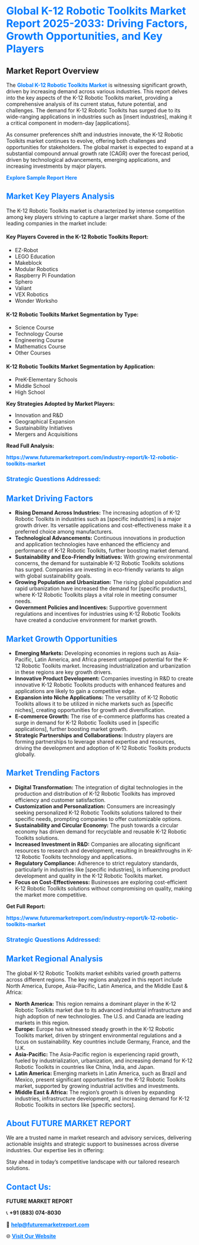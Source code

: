 <h1 style="color: #007BFF;">Global K-12 Robotic Toolkits Market Report 2025-2033: Driving Factors, Growth Opportunities, and Key Players</h1>

<section id="overview">
<h2>Market Report Overview</h2>
<p>The <a href="https://www.futuremarketreport.com/industry-report/k-12-robotic-toolkits-market" style="color: #007BFF; text-decoration: none;"><strong>Global K-12 Robotic Toolkits Market</strong></a> is witnessing significant growth, driven by increasing demand across various industries. This report delves into the key aspects of the K-12 Robotic Toolkits market, providing a comprehensive analysis of its current status, future potential, and challenges. The demand for K-12 Robotic Toolkits has surged due to its wide-ranging applications in industries such as [insert industries], making it a critical component in modern-day [applications].</p>
<p>As consumer preferences shift and industries innovate, the K-12 Robotic Toolkits market continues to evolve, offering both challenges and opportunities for stakeholders. The global market is expected to expand at a substantial compound annual growth rate (CAGR) over the forecast period, driven by technological advancements, emerging applications, and increasing investments by major players.</p>
</section>

<section id="overview">
<p><a href="https://www.futuremarketreport.com/request-sample/reportId=107392" style="color: #007BFF; text-decoration: none;"><strong>Explore Sample Report Here</strong></a></p>
</section>

<section id="key-players">
<h2 style="color: #007BFF;">Market Key Players Analysis</h2>
<p>The K-12 Robotic Toolkits market is characterized by intense competition among key players striving to capture a larger market share. Some of the leading companies in the market include:</p>
<h4>Key Players Covered in the K-12 Robotic Toolkits Report:</h4>
<ul><li>EZ-Robot</li><li>LEGO Education</li><li>Makeblock</li><li>Modular Robotics</li><li>Raspberry Pi Foundation</li><li>Sphero</li><li>Valiant</li><li>VEX Robotics</li><li>Wonder Worksho</li></ul>
<h4>K-12 Robotic Toolkits Market Segmentation by Type:</h4>
<ul><li>Science Course</li><li>Technology Course</li><li>Engineering Course</li><li>Mathematics Course</li><li>Other Courses</li></ul>

<h4>K-12 Robotic Toolkits Market Segmentation by Application:</h4>
<ul><li>PreK-Elementary Schools</li><li>Middle School</li><li>High School</li></ul>
<p><strong>Key Strategies Adopted by Market Players:</strong></p>
<ul>
<li>Innovation and R&D</li>
<li>Geographical Expansion</li>
<li>Sustainability Initiatives</li>
<li>Mergers and Acquisitions</li>
</ul>
</section>

<section>
<p><strong>Read Full Analysis: </strong></p><a href="https://www.futuremarketreport.com/industry-report/k-12-robotic-toolkits-market" style="color: #007BFF; text-decoration: none;"><strong>https://www.futuremarketreport.com/industry-report/k-12-robotic-toolkits-market</strong></a>
<h3 style="color: #007BFF;">Strategic Questions Addressed:</h3>
</section>

<section id="driving-factors">
<h2 style="color: #007BFF;">Market Driving Factors</h2>
<ul>
<li><strong>Rising Demand Across Industries:</strong> The increasing adoption of K-12 Robotic Toolkits in industries such as [specific industries] is a major growth driver. Its versatile applications and cost-effectiveness make it a preferred choice among manufacturers.</li>
<li><strong>Technological Advancements:</strong> Continuous innovations in production and application technologies have enhanced the efficiency and performance of K-12 Robotic Toolkits, further boosting market demand.</li>
<li><strong>Sustainability and Eco-Friendly Initiatives:</strong> With growing environmental concerns, the demand for sustainable K-12 Robotic Toolkits solutions has surged. Companies are investing in eco-friendly variants to align with global sustainability goals.</li>
<li><strong>Growing Population and Urbanization:</strong> The rising global population and rapid urbanization have increased the demand for [specific products], where K-12 Robotic Toolkits plays a vital role in meeting consumer needs.</li>
<li><strong>Government Policies and Incentives:</strong> Supportive government regulations and incentives for industries using K-12 Robotic Toolkits have created a conducive environment for market growth.</li>
</ul>
</section>

<section id="growth-opportunities">
<h2 style="color: #007BFF;">Market Growth Opportunities</h2>
<ul>
<li><strong>Emerging Markets:</strong> Developing economies in regions such as Asia-Pacific, Latin America, and Africa present untapped potential for the K-12 Robotic Toolkits market. Increasing industrialization and urbanization in these regions are key growth drivers.</li>
<li><strong>Innovative Product Development:</strong> Companies investing in R&D to create innovative K-12 Robotic Toolkits products with enhanced features and applications are likely to gain a competitive edge.</li>
<li><strong>Expansion into Niche Applications:</strong> The versatility of K-12 Robotic Toolkits allows it to be utilized in niche markets such as [specific niches], creating opportunities for growth and diversification.</li>
<li><strong>E-commerce Growth:</strong> The rise of e-commerce platforms has created a surge in demand for K-12 Robotic Toolkits used in [specific applications], further boosting market growth.</li>
<li><strong>Strategic Partnerships and Collaborations:</strong> Industry players are forming partnerships to leverage shared expertise and resources, driving the development and adoption of K-12 Robotic Toolkits products globally.</li>
</ul>
</section>

<section id="trending-factors">
<h2 style="color: #007BFF;">Market Trending Factors</h2>
<ul>
<li><strong>Digital Transformation:</strong> The integration of digital technologies in the production and distribution of K-12 Robotic Toolkits has improved efficiency and customer satisfaction.</li>
<li><strong>Customization and Personalization:</strong> Consumers are increasingly seeking personalized K-12 Robotic Toolkits solutions tailored to their specific needs, prompting companies to offer customizable options.</li>
<li><strong>Sustainability and Circular Economy:</strong> The push towards a circular economy has driven demand for recyclable and reusable K-12 Robotic Toolkits solutions.</li>
<li><strong>Increased Investment in R&D:</strong> Companies are allocating significant resources to research and development, resulting in breakthroughs in K-12 Robotic Toolkits technology and applications.</li>
<li><strong>Regulatory Compliance:</strong> Adherence to strict regulatory standards, particularly in industries like [specific industries], is influencing product development and quality in the K-12 Robotic Toolkits market.</li>
<li><strong>Focus on Cost-Effectiveness:</strong> Businesses are exploring cost-efficient K-12 Robotic Toolkits solutions without compromising on quality, making the market more competitive.</li>
</ul>
</section>

<section>
<p><strong>Get Full Report: </strong></p><a href="https://www.futuremarketreport.com/industry-report/k-12-robotic-toolkits-market" style="color: #007BFF; text-decoration: none;"><strong>https://www.futuremarketreport.com/industry-report/k-12-robotic-toolkits-market</strong></a>
<h3 style="color: #007BFF;">Strategic Questions Addressed:</h3>
</section>


<section id="regional-analysis">
<h2 style="color: #007BFF;">Market Regional Analysis</h2>
<p>The global K-12 Robotic Toolkits market exhibits varied growth patterns across different regions. The key regions analyzed in this report include North America, Europe, Asia-Pacific, Latin America, and the Middle East & Africa:</p>
<ul>
<li><strong>North America:</strong> This region remains a dominant player in the K-12 Robotic Toolkits market due to its advanced industrial infrastructure and high adoption of new technologies. The U.S. and Canada are leading markets in this region.</li>
<li><strong>Europe:</strong> Europe has witnessed steady growth in the K-12 Robotic Toolkits market, driven by stringent environmental regulations and a focus on sustainability. Key countries include Germany, France, and the U.K.</li>
<li><strong>Asia-Pacific:</strong> The Asia-Pacific region is experiencing rapid growth, fueled by industrialization, urbanization, and increasing demand for K-12 Robotic Toolkits in countries like China, India, and Japan.</li>
<li><strong>Latin America:</strong> Emerging markets in Latin America, such as Brazil and Mexico, present significant opportunities for the K-12 Robotic Toolkits market, supported by growing industrial activities and investments.</li>
<li><strong>Middle East & Africa:</strong> The region’s growth is driven by expanding industries, infrastructure development, and increasing demand for K-12 Robotic Toolkits in sectors like [specific sectors].</li>
</ul>
</section>

<footer>
<h2 style="color: #007BFF;">About FUTURE MARKET REPORT</h2>
<p>We are a trusted name in market research and advisory services, delivering actionable insights and strategic support to businesses across diverse industries. Our expertise lies in offering:</p>

<p>Stay ahead in today’s competitive landscape with our tailored research solutions.</p>

<h2 style="color: #007BFF;">Contact Us:</h2>
<p><strong>FUTURE MARKET REPORT</strong></p>
<p>📞 <strong>+91 (883) 074-8030</strong></p>
<p>📧 <strong><a href="mailto:help@futuremarketreport.com" style="color: #007BFF;">help@futuremarketreport.com</a></strong></p>
<p>🌐 <strong><a href="https://www.futuremarketreport.com/" style="color: #007BFF;">Visit Our Website</a></strong></p>
</footer>